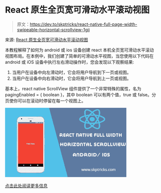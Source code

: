 # React 原生全页宽可滑动水平滚动视图

> 原文：<https://dev.to/skptricks/react-native-full-page-width-swipeable-horizontal-scrollview-1gii>

来源: [React 原生全页宽可滑动水平滚动视图](https://www.skptricks.com/2019/05/react-native-full-width-horizontal-scrollview.html)

本教程解释了如何为 android 或 ios 设备创建 react 本机全页宽可滑动水平滚动视图布局。在本例中，我们创建了简单的可滑动水平视图，当您使用以下代码在 android 或 iOS 设备中执行左右滑动操作时，您会发现以下观察结果:

1.  当用户在设备中向左滑动时，它会将用户导航到下一页或视图。
2.  当用户在设备中向右滑动时，它会将用户导航到上一页或视图。

基本上，react native ScrollView 组件提供了一个非常特殊的属性，名为 pagingEnabled = { boolean }，其中 boolean 可以有两个值，true 或 false。分页使你可以在滚动时停留在每一个视图上。

[![React Native Full Page Width Swipeable Horizontal ScrollView](img/3ba7749447af39e2abb91fda0a666b88.png)](https://res.cloudinary.com/practicaldev/image/fetch/s--jGfMPX-M--/c_limit%2Cf_auto%2Cfl_progressive%2Cq_auto%2Cw_880/https://3.bp.blogspot.com/-ey0ntuJOwDs/XNj0QghRLII/AAAAAAAACy0/EfxKPtIS1F088rirKUqeMdjRJ5xqrjEpACLcBGAs/s400/react-native-full-width-horizontal-scrollview.jpg)

[点击此处阅读更多信息](https://www.skptricks.com/2019/05/react-native-full-width-horizontal-scrollview.html)